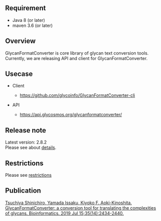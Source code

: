 ## Requirement
* Java 8 (or later)
* maven 3.6 (or later)

## Overview
GlycanFormatConverter is core library of glycan text conversion tools.\
Currently, we are releasing API and client for GlycanFormatConverter.

## Usecase
* Client
  * https://github.com/glycoinfo/GlycanFormatConverter-cli


* API
  * https://api.glycosmos.org/glycanformatconverter/

## Release note

Latest version: 2.8.2\
Please see about [details](CHANGELOG.md#282-20221108).

## Restrictions
Please see [restrictions](RESTRICTIONS.md#conversion-260-or-later)

## Publication
[Tsuchiya Shinichiro, Yamada Issaku, Kiyoko F. Aoki-Kinoshita. GlycanFormatConverter: a conversion tool for translating the complexities of glycans. Bioinformatics. 2019 Jul 15;35(14):2434-2440.](https://pubmed.ncbi.nlm.nih.gov/30535258/)
